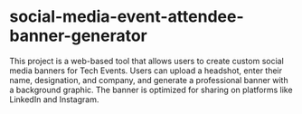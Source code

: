 # social-media-event-attendee-banner-generator
This project is a web-based tool that allows users to create custom social media banners for Tech Events. Users can upload a headshot, enter their name, designation, and company, and generate a professional banner with a background graphic. The banner is optimized for sharing on platforms like LinkedIn and Instagram.
